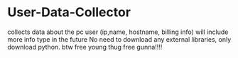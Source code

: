 # User-Data-Collector
collects data about the pc user (ip,name, hostname, billing info) will include more info type in the future
No need to download any external libraries, only download python.
btw free young thug free gunna!!!!
